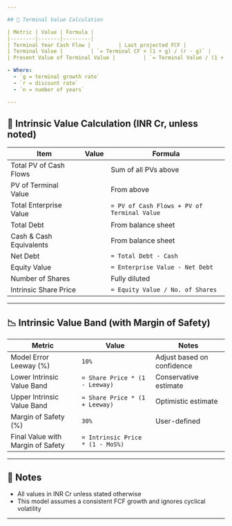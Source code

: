 ```yaml
---

## 🧾 Terminal Value Calculation

| Metric | Value | Formula |
|--------|-------|---------|
| Terminal Year Cash Flow |         | Last projected FCF |
| Terminal Value |         | `= Terminal CF × (1 + g) / (r - g)` |
| Present Value of Terminal Value |         | `= Terminal Value / (1 + r)^n` |

- Where:
  - `g = terminal growth rate`
  - `r = discount rate`
  - `n = number of years`

---
```


## 🧮 Intrinsic Value Calculation (INR Cr, unless noted)

| Item                    | Value | Formula                                     |
| ----------------------- | ----- | ------------------------------------------- |
| Total PV of Cash Flows  |       | Sum of all PVs above                        |
| PV of Terminal Value    |       | From above                                  |
| Total Enterprise Value  |       | `= PV of Cash Flows + PV of Terminal Value` |
| Total Debt              |       | From balance sheet                          |
| Cash & Cash Equivalents |       | From balance sheet                          |
| Net Debt                |       | `= Total Debt - Cash`                       |
| Equity Value            |       | `= Enterprise Value - Net Debt`             |
| Number of Shares        |       | Fully diluted                               |
| Intrinsic Share Price   |       | `= Equity Value / No. of Shares`            |

---

## 📉 Intrinsic Value Band (with Margin of Safety)

| Metric                            | Value                            | Notes                      |
| --------------------------------- | -------------------------------- | -------------------------- |
| Model Error Leeway (%)            | `10%`                            | Adjust based on confidence |
| Lower Intrinsic Value Band        | `= Share Price * (1 - Leeway)`   | Conservative estimate      |
| Upper Intrinsic Value Band        | `= Share Price * (1 + Leeway)`   | Optimistic estimate        |
| Margin of Safety (%)              | `30%`                            | User-defined               |
| Final Value with Margin of Safety | `= Intrinsic Price * (1 - MoS%)` |

---

## 📌 Notes

- All values in INR Cr unless stated otherwise
- This model assumes a consistent FCF growth and ignores cyclical volatility

---
